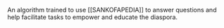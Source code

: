 An algorithm trained to use [[SANKOFAPEDIA]] to answer questions and help facilitate tasks to empower and educate the diaspora. 